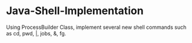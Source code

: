 # Java-Shell-Implementation
Using ProcessBuilder Class, implement several new shell commands such as cd, pwd, |, jobs, &amp;, fg.
